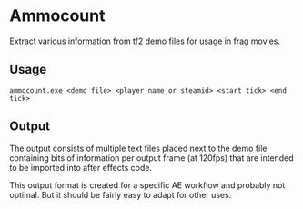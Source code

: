 # Ammocount

Extract various information from tf2 demo files for usage in frag movies.

## Usage

```
ammocount.exe <demo file> <player name or steamid> <start tick> <end tick>
```

## Output

The output consists of multiple text files placed next to the demo file containing bits of information per output frame (at 120fps) that are intended to be imported into after effects code.

This output format is created for a specific AE workflow and probably not optimal. But it should be fairly easy to adapt for other uses. 